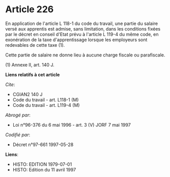 # Article 226

En application de l'article L 118-1 du code du travail, une partie du salaire versé aux apprentis est admise, sans
limitation, dans les conditions fixées par le décret en conseil d'Etat prévu à l'article L 119-4 du même code, en exonération
de la taxe d'apprentissage lorsque les employeurs sont redevables de cette taxe (1).

Cette partie de salaire ne donne lieu à aucune charge fiscale ou parafiscale.

(1) Annexe II, art. 140 J.

**Liens relatifs à cet article**

_Cite_:

  - CGIAN2 140 J
  - Code du travail - art. L118-1 (M)
  - Code du travail - art. L119-4 (M)

_Abrogé par_:

  - Loi n°96-376 du 6 mai 1996 - art. 3 (V) JORF 7 mai 1997

_Codifié par_:

  - Décret n°97-661 1997-05-28

**Liens**:

  - HISTO: EDITION 1979-07-01
  - HISTO: Edition du 11 avril 1997
